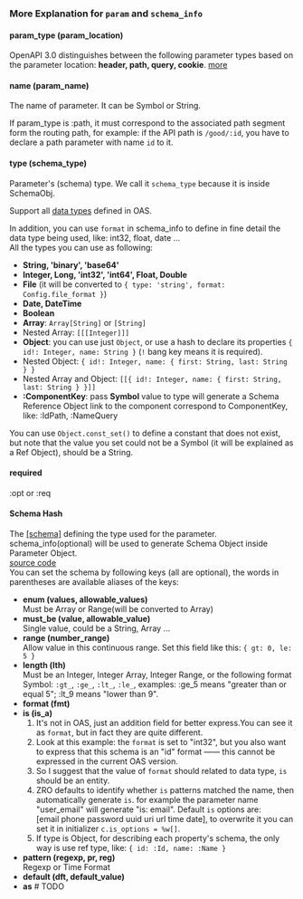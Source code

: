 ### More Explanation for `param` and `schema_info`

#### param_type (param_location)
OpenAPI 3.0 distinguishes between the following parameter types based on the parameter location: 
**header, path, query, cookie**. [more](https://swagger.io/docs/specification/describing-parameters/)

#### name (param_name)
The name of parameter. It can be Symbol or String.

If param_type is :path, it must correspond to the associated path segment form 
the routing path, for example: if the API path is `/good/:id`, you have to declare a path parameter with name `id` to it.

#### type (schema_type)
Parameter's (schema) type. We call it `schema_type` because it is inside SchemaObj.

Support all [data types](https://github.com/OAI/OpenAPI-Specification/blob/OpenAPI.next/versions/3.0.0.md#dataTypes) defined in OAS.   

In addition, you can use `format` in schema_info to define in fine detail the data type being used, like: 
int32, float, date ...  
All the types you can use as following:
  - **String, 'binary', 'base64'**
  - **Integer, Long, 'int32', 'int64', Float, Double**
  - **File** (it will be converted to `{ type: 'string', format: Config.file_format }`)
  - **Date, DateTime**
  - **Boolean**
  - **Array**: `Array[String]` or `[String]`
  - Nested Array: `[[[Integer]]]`
  - **Object**: you can use just `Object`, or use a hash to declare its properties `{ id!: Integer, name: String }` 
  (`!` bang key means it is required).
  - Nested Object: `{ id!: Integer, name: { first: String, last: String } }`
  - Nested Array and Object: `[[{ id!: Integer, name: { first: String, last: String } }]]`
  - **:ComponentKey**: pass **Symbol** value to type will generate a Schema Reference Object link 
  to the component correspond to ComponentKey, like: :IdPath, :NameQuery
  
  You can use `Object.const_set()` to define a constant that does not exist, but note that 
  the value you set could not be a Symbol (it will be explained as a Ref Object), should be a String.

#### required
 :opt or :req

#### Schema Hash

The [[schema]](https://github.com/OAI/OpenAPI-Specification/blob/OpenAPI.next/versions/3.0.0.md#schemaObject) defining the type used for the parameter. 
schema_info(optional) will be used to generate Schema Object inside Parameter Object.  
[source code](https://github.com/zhandao/zero-rails_openapi/blob/master/lib/oas_objs/schema_obj.rb)  
You can set the schema by following keys (all are optional), the words in parentheses are available aliases of the keys:  
  - **enum (values, allowable_values)**  
  Must be Array or Range(will be converted to Array)
  - **must_be (value, allowable_value)**  
  Single value, could be a String, Array ...  
  - **range (number_range)**  
  Allow value in this continuous range. Set this field like this: `{ gt: 0, le: 5 }`
  - **length (lth)**  
  Must be an Integer, Integer Array, Integer Range, or the following format Symbol: `:gt_`, `:ge_`, `:lt_`, `:le_`, examples: :ge_5 means "greater than or equal 5"; :lt_9 means "lower than 9".
  - **format (fmt)**
  - **is (is_a)**  
    1. It's not in OAS, just an addition field for better express.You can see it as `format`, but in fact they are quite different.  
    2. Look at this example: the `format` is set to "int32", but you also want to express that this 
    schema is an "id" format —— this cannot be expressed in the current OAS version.  
    3. So I suggest that the value of `format` should related to data type, `is` should be an entity.  
    4. ZRO defaults to identify whether `is` patterns matched the name, then automatically generate `is`. 
    for example the parameter name "user_email" will generate "is: email". Default `is` options are:  
    [email phone password uuid uri url time date], to overwrite it you can set it in initializer `c.is_options = %w[]`.
    5. If type is Object, for describing each property's schema, the only way is use ref type, like: `{ id: :Id, name: :Name }`
  - **pattern (regexp, pr, reg)**  
  Regexp or Time Format
  - **default (dft, default_value)**
  - **as** # TODO
